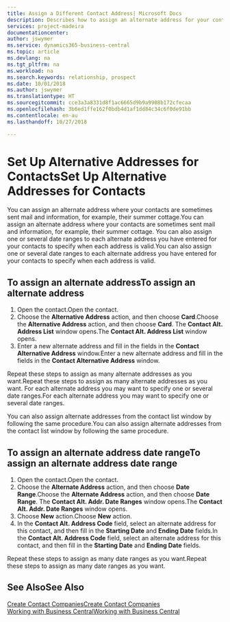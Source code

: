 ```yaml
---
title: Assign a Different Contact Address| Microsoft Docs
description: Describes how to assign an alternate address for your contacts or prospects, where they are sometimes sent information.
services: project-madeira
documentationcenter: 
author: jswymer
ms.service: dynamics365-business-central
ms.topic: article
ms.devlang: na
ms.tgt_pltfrm: na
ms.workload: na
ms.search.keywords: relationship, prospect
ms.date: 10/01/2018
ms.author: jswymer
ms.translationtype: HT
ms.sourcegitcommit: cce3a3a8331d8f1ac6665d9b9a9908b172cfecaa
ms.openlocfilehash: 3b6ed1ffe162f0bdb4d1af1dd84c34c6f0de91bb
ms.contentlocale: en-au
ms.lasthandoff: 10/27/2018

---
```

# <a name="set-up-alternative-addresses-for-contacts"></a><span data-ttu-id="7fc03-103">Set Up Alternative Addresses for Contacts</span><span class="sxs-lookup"><span data-stu-id="7fc03-103">Set Up Alternative Addresses for Contacts</span></span>
<span data-ttu-id="7fc03-104">You can assign an alternate address where your contacts are sometimes sent mail and information, for example, their summer cottage.</span><span class="sxs-lookup"><span data-stu-id="7fc03-104">You can assign an alternate address where your contacts are sometimes sent mail and information, for example, their summer cottage.</span></span> <span data-ttu-id="7fc03-105">You can also assign one or several date ranges to each alternate address you have entered for your contacts to specify when each address is valid.</span><span class="sxs-lookup"><span data-stu-id="7fc03-105">You can also assign one or several date ranges to each alternate address you have entered for your contacts to specify when each address is valid.</span></span>

## <a name="to-assign-an-alternate-address"></a><span data-ttu-id="7fc03-106">To assign an alternate address</span><span class="sxs-lookup"><span data-stu-id="7fc03-106">To assign an alternate address</span></span>
1. <span data-ttu-id="7fc03-107">Open the contact.</span><span class="sxs-lookup"><span data-stu-id="7fc03-107">Open the contact.</span></span>
2. <span data-ttu-id="7fc03-108">Choose the **Alternative Address** action, and then choose **Card**.</span><span class="sxs-lookup"><span data-stu-id="7fc03-108">Choose the **Alternative Address** action, and then choose **Card**.</span></span> <span data-ttu-id="7fc03-109">The **Contact Alt. Address List** window opens.</span><span class="sxs-lookup"><span data-stu-id="7fc03-109">The **Contact Alt. Address List** window opens.</span></span>
3. <span data-ttu-id="7fc03-110">Enter a new alternate address and fill in the fields in the **Contact Alternative Address** window.</span><span class="sxs-lookup"><span data-stu-id="7fc03-110">Enter a new alternate address and fill in the fields in the **Contact Alternative Address** window.</span></span>

<span data-ttu-id="7fc03-111">Repeat these steps to assign as many alternate addresses as you want.</span><span class="sxs-lookup"><span data-stu-id="7fc03-111">Repeat these steps to assign as many alternate addresses as you want.</span></span> <span data-ttu-id="7fc03-112">For each alternate address you may want to specify one or several date ranges.</span><span class="sxs-lookup"><span data-stu-id="7fc03-112">For each alternate address you may want to specify one or several date ranges.</span></span>

<span data-ttu-id="7fc03-113">You can also assign alternate addresses from the contact list window by following the same procedure.</span><span class="sxs-lookup"><span data-stu-id="7fc03-113">You can also assign alternate addresses from the contact list window by following the same procedure.</span></span>

## <a name="to-assign-an-alternate-address-date-range"></a><span data-ttu-id="7fc03-114">To assign an alternate address date range</span><span class="sxs-lookup"><span data-stu-id="7fc03-114">To assign an alternate address date range</span></span>
1. <span data-ttu-id="7fc03-115">Open the contact.</span><span class="sxs-lookup"><span data-stu-id="7fc03-115">Open the contact.</span></span>
2. <span data-ttu-id="7fc03-116">Choose the **Alternate Address** action, and then choose **Date Range**.</span><span class="sxs-lookup"><span data-stu-id="7fc03-116">Choose the **Alternate Address** action, and then choose **Date Range**.</span></span> <span data-ttu-id="7fc03-117">The **Contact Alt. Addr. Date Ranges** window opens.</span><span class="sxs-lookup"><span data-stu-id="7fc03-117">The **Contact Alt. Addr. Date Ranges** window opens.</span></span>
3. <span data-ttu-id="7fc03-118">Choose **New** action.</span><span class="sxs-lookup"><span data-stu-id="7fc03-118">Choose **New** action.</span></span>
4. <span data-ttu-id="7fc03-119">In the **Contact Alt. Address Code** field, select an alternate address for this contact, and then fill in the **Starting Date** and **Ending Date** fields.</span><span class="sxs-lookup"><span data-stu-id="7fc03-119">In the **Contact Alt. Address Code** field, select an alternate address for this contact, and then fill in the **Starting Date** and **Ending Date** fields.</span></span>

<span data-ttu-id="7fc03-120">Repeat these steps to assign as many date ranges as you want.</span><span class="sxs-lookup"><span data-stu-id="7fc03-120">Repeat these steps to assign as many date ranges as you want.</span></span>

## <a name="see-also"></a><span data-ttu-id="7fc03-121">See Also</span><span class="sxs-lookup"><span data-stu-id="7fc03-121">See Also</span></span>
[<span data-ttu-id="7fc03-122">Create Contact Companies</span><span class="sxs-lookup"><span data-stu-id="7fc03-122">Create Contact Companies</span></span>](marketing-create-contact-companies.md)  
[<span data-ttu-id="7fc03-123">Working with Business Central</span><span class="sxs-lookup"><span data-stu-id="7fc03-123">Working with Business Central</span></span>](ui-work-product.md)

